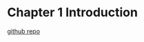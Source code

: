 # Chapter 1 Introduction

[github repo](https://github.com/kelseyhightower/kubernetes-the-hard-way)
